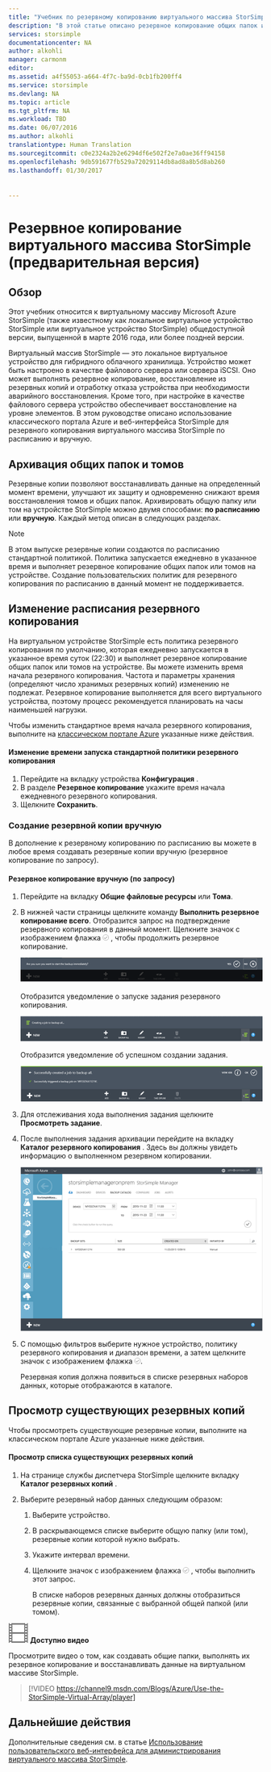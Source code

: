 ```yaml
---
title: "Учебник по резервному копированию виртуального массива StorSimple | Документация Майкрософт"
description: "В этой статье описано резервное копирование общих папок и томов виртуального массива StorSimple."
services: storsimple
documentationcenter: NA
author: alkohli
manager: carmonm
editor: 
ms.assetid: a4f55053-a664-4f7c-ba9d-0cb1fb200ff4
ms.service: storsimple
ms.devlang: NA
ms.topic: article
ms.tgt_pltfrm: NA
ms.workload: TBD
ms.date: 06/07/2016
ms.author: alkohli
translationtype: Human Translation
ms.sourcegitcommit: c0e2324a2b2e6294df6e502f2e7a0ae36ff94158
ms.openlocfilehash: 9db591677fb529a72029114db8ad8a8b5d8ab260
ms.lasthandoff: 01/30/2017


---
```

# <a name="back-up-your-storsimple-virtual-array"></a>Резервное копирование виртуального массива StorSimple (предварительная версия)
## <a name="overview"></a>Обзор
Этот учебник относится к виртуальному массиву Microsoft Azure StorSimple (также известному как локальное виртуальное устройство StorSimple или виртуальное устройство StorSimple) общедоступной версии, выпущенной в марте 2016 года, или более поздней версии.

Виртуальный массив StorSimple — это локальное виртуальное устройство для гибридного облачного хранилища. Устройство может быть настроено в качестве файлового сервера или сервера iSCSI. Оно может выполнять резервное копирование, восстановление из резервных копий и отработку отказа устройства при необходимости аварийного восстановления. Кроме того, при настройке в качестве файлового сервера устройство обеспечивает восстановление на уровне элементов. В этом руководстве описано использование классического портала Azure и веб-интерфейса StorSimple для резервного копирования виртуального массива StorSimple по расписанию и вручную.

## <a name="back-up-shares-and-volumes"></a>Архивация общих папок и томов
Резервные копии позволяют восстанавливать данные на определенный момент времени, улучшают их защиту и одновременно снижают время восстановления томов и общих папок. Архивировать общую папку или том на устройстве StorSimple можно двумя способами: **по расписанию** или **вручную**. Каждый метод описан в следующих разделах.

> [!NOTE]
> В этом выпуске резервные копии создаются по расписанию стандартной политикой. Политика запускается ежедневно в указанное время и выполняет резервное копирование общих папок или томов на устройстве. Создание пользовательских политик для резервного копирования по расписанию в данный момент не поддерживается.
> 
> 

## <a name="change-the-backup-schedule"></a>Изменение расписания резервного копирования
На виртуальном устройстве StorSimple есть политика резервного копирования по умолчанию, которая ежедневно запускается в указанное время суток (22:30) и выполняет резервное копирование общих папок или томов на устройстве. Вы можете изменить время начала резервного копирования. Частота и параметры хранения (определяют число хранимых резервных копий) изменению не подлежат. Резервное копирование выполняется для всего виртуального устройства, поэтому процесс рекомендуется планировать на часы наименьшей нагрузки.

Чтобы изменить стандартное время начала резервного копирования, выполните на [классическом портале Azure](https://manage.windowsazure.com/) указанные ниже действия.

#### <a name="to-change-the-start-time-for-the-default-backup-policy"></a>Изменение времени запуска стандартной политики резервного копирования
1. Перейдите на вкладку устройства **Конфигурация** .
2. В разделе **Резервное копирование** укажите время начала ежедневного резервного копирования.
3. Щелкните **Сохранить**.

### <a name="take-a-manual-backup"></a>Создание резервной копии вручную
В дополнение к резервному копированию по расписанию вы можете в любое время создавать резервные копии вручную (резервное копирование по запросу).

#### <a name="to-create-a-manual-on-demand-backup"></a>Резервное копирование вручную (по запросу)
1. Перейдите на вкладку **Общие файловые ресурсы** или **Тома**.
2. В нижней части страницы щелкните команду **Выполнить резервное копирование всего**. Отобразится запрос на подтверждение резервного копирования в данный момент. Щелкните значок с изображением флажка ![значок с изображением флажка](./media/storsimple-ova-backup/image3.png) , чтобы продолжить резервное копирование.
   
    ![подтверждение резервного копирования](./media/storsimple-ova-backup/image4.png)
   
    Отобразится уведомление о запуске задания резервного копирования.
   
    ![запуск резервного копирования](./media/storsimple-ova-backup/image5.png)
   
    Отобразится уведомление об успешном создании задания.
   
    ![задание резервного копирования создано](./media/storsimple-ova-backup/image7.png)
3. Для отслеживания хода выполнения задания щелкните **Просмотреть задание**.
4. После выполнения задания архивации перейдите на вкладку **Каталог резервного копирования** . Здесь вы должны увидеть информацию о выполненном резервном копировании.
   
    ![Завершенное резервное копирование](./media/storsimple-ova-backup/image8.png)
5. С помощью фильтров выберите нужное устройство, политику резервного копирования и диапазон времени, а затем щелкните значок с изображением флажка  ![значок с изображением флажка](./media/storsimple-ova-backup/image3.png).
   
    Резервная копия должна появиться в списке резервных наборов данных, которые отображаются в каталоге.

## <a name="view-existing-backups"></a>Просмотр существующих резервных копий
Чтобы просмотреть существующие резервные копии, выполните на классическом портале Azure указанные ниже действия.

#### <a name="to-view-existing-backups"></a>Просмотр списка существующих резервных копий
1. На странице службы диспетчера StorSimple щелкните вкладку **Каталог резервных копий** .
2. Выберите резервный набор данных следующим образом:
   
   1. Выберите устройство.
   2. В раскрывающемся списке выберите общую папку (или том), резервные копии которой нужно выбрать.
   3. Укажите интервал времени.
   4. Щелкните значок с изображением флажка ![](./media/storsimple-ova-backup/image3.png) , чтобы выполнить этот запрос.
      
      В списке наборов резервных данных должны отобразиться резервные копии, связанные с выбранной общей папкой (или томом).

![video_icon](./media/storsimple-ova-backup/video_icon.png) **Доступно видео**

Просмотрите видео о том, как создавать общие папки, выполнять их резервное копирование и восстанавливать данные на виртуальном массиве StorSimple.

> [!VIDEO https://channel9.msdn.com/Blogs/Azure/Use-the-StorSimple-Virtual-Array/player]
> 
> 

## <a name="next-steps"></a>Дальнейшие действия
Дополнительные сведения см. в статье [Использование пользовательского веб-интерфейса для администрирования виртуального массива StorSimple](storsimple-ova-web-ui-admin.md).


